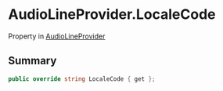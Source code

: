 # AudioLineProvider.LocaleCode

Property in [AudioLineProvider](/api/csharp/yarn.unity.audiolineprovider.md)

## Summary



```csharp
public override string LocaleCode { get };
```

